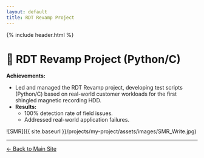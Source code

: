 ```yaml
---
layout: default
title: RDT Revamp Project
---
```

{% include header.html %}

# 🚀 RDT Revamp Project (Python/C)  
**Achievements:**  
- Led and managed the RDT Revamp project, developing test scripts (Python/C) based on real-world customer workloads for the first shingled magnetic recording HDD.  
- **Results:**  
  - 100% detection rate of field issues.
  - Addressed real-world application failures.
 
![SMR]({{ site.baseurl }}/projects/my-project/assets/images/SMR_Write.jpg)

---

[← Back to Main Site](/)
